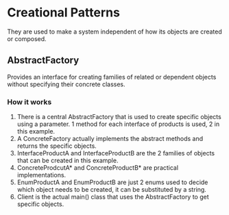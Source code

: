 # Creational Patterns

They are used to make a system independent of how its objects are created or
composed.

## AbstractFactory

Provides an interface for creating families of related or dependent objects 
without specifying their concrete classes.

### How it works

1. There is a central AbstractFactory that is used to create specific objects 
using a parameter. 1 method for each interface of products is used, 2 in
this example.
2. A ConcreteFactory actually implements the abstract methods and returns the
specific objects.
3. InterfaceProductA and InterfaceProductB are the 2 families of objects that
can be created in this example.
4. ConcreteProdcutA* and ConcreteProductB* are practical implementations.
5. EnumProductA and EnumProductB are just 2 enums used to decide which object
needs to be created, it can be substituted by a string.
6. Client is the actual main() class that uses the AbstractFactory to get
specific objects.

